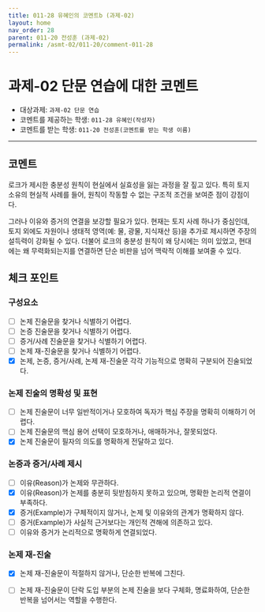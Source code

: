 ```yaml
---
title: 011-28 유혜인의 코멘트b (과제-02) 
layout: home
nav_order: 28
parent: 011-20 전성훈 (과제-02)
permalink: /asmt-02/011-20/comment-011-28
---
```


# 과제-02 단문 연습에 대한 코멘트

- 대상과제: `과제-02 단문 연습`
- 코멘트를 제공하는 학생: `011-28 유혜인(작성자)` 
- 코멘트를 받는 학생: `011-20 전성훈(코멘트를 받는 학생 이름)` 

---

## 코멘트

로크가 제시한 충분성 원칙이 현실에서 실효성을 잃는 과정을 잘 짚고 있다. 특히 토지 소유의 현실적 사례를 들어, 원칙이 작동할 수 없는 구조적 조건을 보여준 점이 강점이다. 

그러나 이유와 증거의 연결을 보강할 필요가 있다. 현재는 토지 사례 하나가 중심인데, 토지 외에도 자원이나 생태적 영역(예: 물, 광물, 지식재산 등)을 추가로 제시하면 주장의 설득력이 강화될 수 있다. 더불어 로크의 충분성 원칙이 왜 당시에는 의미 있었고, 현대에는 왜 무력화되는지를 연결하면 단순 비판을 넘어 맥락적 이해를 보여줄 수 있다.

## 체크 포인트

### **구성요소**
- [ ] 논제 진술문을 찾거나 식별하기 어렵다.
- [ ] 논증 진술문을 찾거나 식별하기 어렵다.
- [ ] 증거/사례 진술문을 찾거나 식별하기 어렵다.
- [ ] 논제 재-진술문을 찾거나 식별하기 어렵다.
- [x] 논제, 논증, 증거/사례, 논제 재-진술문 각각 기능적으로 명확히 구분되어 진술되었다.

### **논제 진술의 명확성 및 표현**  
- [ ] 논제 진술문이 너무 일반적이거나 모호하여 독자가 핵심 주장을 명확히 이해하기 어렵다.  
- [ ] 논제 진술문의 핵심 용어 선택이 모호하거나, 애매하거나, 잘못되었다.  
- [x] 논제 진술문이 필자의 의도를 명확하게 전달하고 있다.  

### **논증과 증거/사례 제시**  
- [ ] 이유(Reason)가 논제와 무관하다.
- [x] 이유(Reason)가 논제를 충분히 뒷받침하지 못하고 있으며, 명확한 논리적 연결이 부족하다.  
- [x] 증거(Example)가 구체적이지 않거나, 논제 및 이유와의 관계가 명확하지 않다. 
- [ ] 증거(Example)가 사실적 근거보다는 개인적 견해에 의존하고 있다.  
- [ ] 이유와 증거가 논리적으로 명확하게 연결되었다.  

### **논제 재-진술**  
- [x] 논제 재-진술문이 적절하지 않거나, 단순한 반복에 그친다.   
- [ ] 논제 재-진술문이 단락 도입 부분의 논제 진술을 보다 구체화, 명료화하여, 단순한 반복을 넘어서는 역할을 수행한다.  

